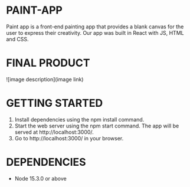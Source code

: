 # PAINT-APP

Paint app is a front-end painting app that provides a blank canvas for the user to express their creativity. Our app was built in React with JS, HTML and CSS.

# FINAL PRODUCT

![image description](image link)

# GETTING STARTED

1. Install dependencies using the npm install command.
2. Start the web server using the npm start command. The app will be served at http://localhost:3000/.
3. Go to http://localhost:3000/ in your browser.

# DEPENDENCIES

- Node 15.3.0 or above